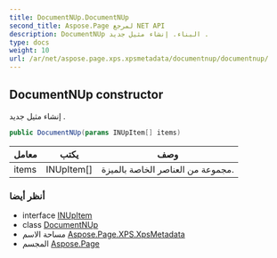 ```yaml
---
title: DocumentNUp.DocumentNUp
second_title: Aspose.Page لمرجع NET API
description: DocumentNUp البناء. إنشاء مثيل جديد .
type: docs
weight: 10
url: /ar/net/aspose.page.xps.xpsmetadata/documentnup/documentnup/
---
```

## DocumentNUp constructor

إنشاء مثيل جديد .

```csharp
public DocumentNUp(params INUpItem[] items)
```

| معامل | يكتب | وصف |
| --- | --- | --- |
| items | INUpItem[] | مجموعة من العناصر الخاصة بالميزة. |

### أنظر أيضا

* interface [INUpItem](../../nup.inupitem/)
* class [DocumentNUp](../)
* مساحة الاسم [Aspose.Page.XPS.XpsMetadata](../../documentnup/)
* المجسم [Aspose.Page](../../../)


